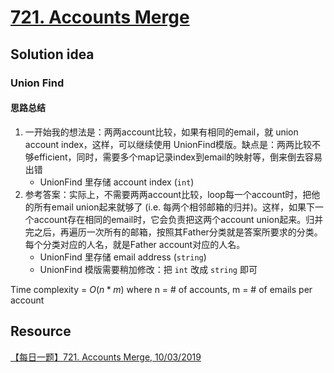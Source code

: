 # [721. Accounts Merge](https://leetcode.com/problems/accounts-merge/description/)

## Solution idea
### Union Find
#### 思路总结
1. 一开始我的想法是：两两account比较，如果有相同的email，就 union account index，这样，可以继续使用 UnionFind模版。缺点是：两两比较不够efficient，同时，需要多个map记录index到email的映射等，倒来倒去容易出错
    * UnionFind 里存储 account index (`int`)
2. 参考答案：实际上，不需要两两account比较，loop每一个account时，把他的所有email union起来就够了 (i.e. 每两个相邻邮箱的归并)。这样，如果下一个account存在相同的email时，它会负责把这两个account union起来。归并完之后，再遍历一次所有的邮箱，按照其Father分类就是答案所要求的分类。每个分类对应的人名，就是Father account对应的人名。
    * UnionFind 里存储 email address (`string`)
    * UnionFind 模版需要稍加修改：把 `int` 改成 `string` 即可

Time complexity = $O(n*m)$ where n = # of accounts, m = # of emails per account
## Resource
[【每日一题】721. Accounts Merge, 10/03/2019](https://www.youtube.com/watch?v=SaDPCgT-EbQ&ab_channel=HuifengGuan)
